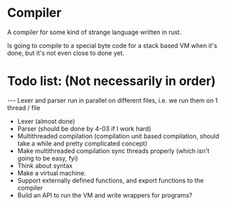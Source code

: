 # Compiler

A compiler for some kind of strange
language written in rust.

Is going to compile to a special byte code for a stack based
VM when it's done, but it's not even close to done yet.

# Todo list: (Not necessarily in order)
--- Lexer and parser run in parallel on different files, i.e. we run them on 1 thread / file
* Lexer (almost done)
* Parser (should be done by 4-03 if I work hard)
* Multithreaded compilation (compilation unit based compilation, should take a while and pretty complicated concept)
* Make multithreaded compilation sync threads properly (which isn't going to be easy, fyi)
* Think about syntax
* Make a virtual machine.
* Support externally defined functions, and export functions to the compiler
* Build an API to run the VM and write wrappers for programs?
